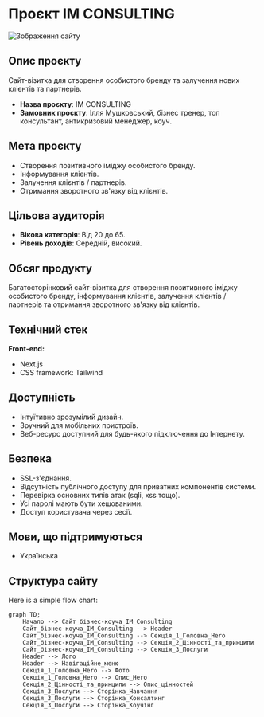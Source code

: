 # Проєкт IM CONSULTING

![Зображення сайту](https://im-consulting.vercel.app/_next/image?url=%2Fimages%2Fprocess%2Fprocess1.jpg&w=640&q=100)

## Опис проєкту

Сайт-візитка для створення особистого бренду та залучення нових клієнтів та партнерів.

- **Назва проєкту**: IM CONSULTING
- **Замовник проєкту**: Ілля Мушковський, бізнес тренер, топ консультант, антикризовий менеджер, коуч.

## Мета проєкту

- Створення позитивного іміджу особистого бренду.
- Інформування клієнтів.
- Залучення клієнтів / партнерів.
- Отримання зворотного зв'язку від клієнтів.

## Цільова аудиторія

- **Вікова категорія**: Від 20 до 65.
- **Рівень доходів**: Середній, високий.

## Обсяг продукту

Багатосторінковий сайт-візитка для створення позитивного іміджу особистого бренду, інформування клієнтів, залучення клієнтів / партнерів та отримання зворотного зв'язку від клієнтів.

## Технічний стек

**Front-end:**

- Next.js
- CSS framework: Tailwind

## Доступність

- Інтуїтивно зрозумілий дизайн.
- Зручний для мобільних пристроїв.
- Веб-ресурс доступний для будь-якого підключення до Інтернету.

## Безпека

- SSL-з'єднання.
- Відсутність публічного доступу для приватних компонентів системи.
- Перевірка основних типів атак (sqli, xss тощо).
- Усі паролі мають бути хешованими.
- Доступ користувача через сесії.

## Мови, що підтримуються

- Українська

## Структура сайту

Here is a simple flow chart:

```mermaid
graph TD;
    Начало --> Сайт_бізнес-коуча_IM_Consulting
    Сайт_бізнес-коуча_IM_Consulting --> Header
    Сайт_бізнес-коуча_IM_Consulting --> Секція_1_Головна_Hero
    Сайт_бізнес-коуча_IM_Consulting --> Секція_2_Цінності_та_принципи
    Сайт_бізнес-коуча_IM_Consulting --> Секція_3_Послуги
    Header --> Лого
    Header --> Навігаційне_меню
    Секція_1_Головна_Hero --> Фото
    Секція_1_Головна_Hero --> Опис_Hero
    Секція_2_Цінності_та_принципи --> Опис_цінностей
    Секція_3_Послуги --> Сторінка_Навчання
    Секція_3_Послуги --> Сторінка_Консалтинг
    Секція_3_Послуги --> Сторінка_Коучінг

```
